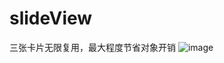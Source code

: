 # slideView
三张卡片无限复用，最大程度节省对象开销
![image](http://github.com/biqinglin/slideView/master/BQLSlideView/show.gif)
